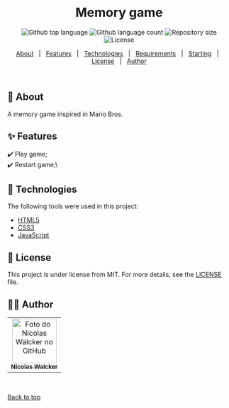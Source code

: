 <div align="center" id="top"> 


  &#xa0;

  <!-- <a href="https://jogodamemoria.netlify.app">Demo</a> -->
</div>

<h1 align="center">Memory game</h1>

<p align="center">
  <img alt="Github top language" src="https://img.shields.io/github/languages/top/nicolaswalcker/jogo-da-memoria?color=56BEB8">

  <img alt="Github language count" src="https://img.shields.io/github/languages/count/nicolaswalcker/jogo-da-memoria?color=56BEB8">

  <img alt="Repository size" src="https://img.shields.io/github/repo-size/nicolaswalcker/jogo-da-memoria?color=56BEB8">

  <img alt="License" src="https://img.shields.io/github/license/nicolaswalcker/jogo-da-memoria?color=56BEB8">

  <!-- <img alt="Github issues" src="https://img.shields.io/github/issues/nicolaswalcker/jogo-da-memoria?color=56BEB8" /> -->

  <!-- <img alt="Github forks" src="https://img.shields.io/github/forks/nicolaswalcker/jogo-da-memoria?color=56BEB8" /> -->

  <!-- <img alt="Github stars" src="https://img.shields.io/github/stars/nicolaswalcker/jogo-da-memoria?color=56BEB8" /> -->
</p>

<!-- Status -->

<!-- <h4 align="center"> 
	🚧  Jogo Da Memoria 🚀 Under construction...  🚧
</h4> 

<hr> -->

<p align="center">
  <a href="#dart-about">About</a> &#xa0; | &#xa0; 
  <a href="#sparkles-features">Features</a> &#xa0; | &#xa0;
  <a href="#rocket-technologies">Technologies</a> &#xa0; | &#xa0;
  <a href="#white_check_mark-requirements">Requirements</a> &#xa0; | &#xa0;
  <a href="#checkered_flag-starting">Starting</a> &#xa0; | &#xa0;
  <a href="#memo-license">License</a> &#xa0; | &#xa0;
  <a href="https://github.com/nicolaswalcker" target="_blank">Author</a>
</p>

<br>

## :dart: About ##

A memory game inspired in Mario Bros.

## :sparkles: Features ##

:heavy_check_mark: Play game;\
:heavy_check_mark: Restart game;\

## :rocket: Technologies ##

The following tools were used in this project:

- [HTML5]()
- [CSS3]()
- [JavaScript](https://www.javascript.com/)




## :memo: License ##

This project is under license from MIT. For more details, see the [LICENSE](LICENSE) file.

## 👨‍💻 Author 
<table>
  <tr>
    <td align="center">
      <a href="https://github.com/nicolaswalcker">
        <img src="https://avatars.githubusercontent.com/u/50677753?s=460&u=33066dc02925123f3160651e430ec43ba90c684c&v=4" width="100px;" alt="Foto do Nicolas Walcker no GitHub"/><br>
        <sub>
          <b>Nicolas Walcker</b>
        </sub>
      </a>
    </td>
  </tr>
</table>
&#xa0;

<a href="#top">Back to top</a>
